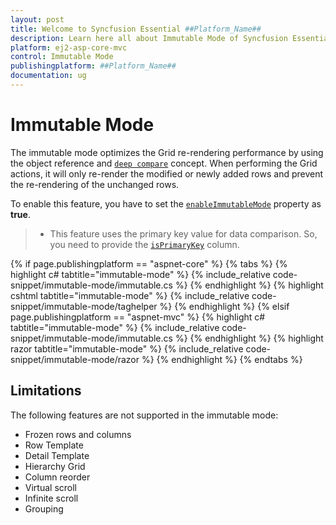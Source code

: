 ```yaml
---
layout: post
title: Welcome to Syncfusion Essential ##Platform_Name##
description: Learn here all about Immutable Mode of Syncfusion Essential ##Platform_Name## widgets based on HTML5 and jQuery.
platform: ej2-asp-core-mvc
control: Immutable Mode
publishingplatform: ##Platform_Name##
documentation: ug
---
```



# Immutable Mode

The immutable mode optimizes the Grid re-rendering performance by using the object reference and [`deep compare`](https://dmitripavlutin.com/how-to-compare-objects-in-javascript/#4-deep-equality) concept. When performing the Grid actions, it will only re-render the modified or newly added rows and prevent the re-rendering of the unchanged rows.

To enable this feature, you have to set the [`enableImmutableMode`](https://help.syncfusion.com/cr/aspnetcore-js2/Syncfusion.EJ2.Grids.Grid.html#Syncfusion_EJ2_Grids_Grid_EnableImmutableMode) property as **true**.

>* This feature uses the primary key value for data comparison. So, you need to provide the [`isPrimaryKey`](https://help.syncfusion.com/cr/aspnetcore-js2/Syncfusion.EJ2.Grids.GridColumn.html#Syncfusion_EJ2_Grids_GridColumn_IsPrimaryKey) column.

{% if page.publishingplatform == "aspnet-core" %}
{% tabs %}
{% highlight c# tabtitle="immutable-mode" %}
{% include_relative code-snippet/immutable-mode/immutable.cs %}
{% endhighlight %}
{% highlight cshtml tabtitle="immutable-mode" %}
{% include_relative code-snippet/immutable-mode/taghelper %}
{% endhighlight %}
{% elsif page.publishingplatform == "aspnet-mvc" %}
{% highlight c# tabtitle="immutable-mode" %}
{% include_relative code-snippet/immutable-mode/immutable.cs %}
{% endhighlight %}
{% highlight razor tabtitle="immutable-mode" %}
{% include_relative code-snippet/immutable-mode/razor %}
{% endhighlight %}
{% endtabs %}



## Limitations

The following features are not supported in the immutable mode:

* Frozen rows and columns
* Row Template
* Detail Template
* Hierarchy Grid
* Column reorder
* Virtual scroll
* Infinite scroll
* Grouping
